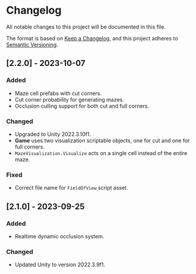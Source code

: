 # Changelog

All notable changes to this project will be documented in this file.

The format is based on [Keep a Changelog](https://keepachangelog.com/en/1.0.0/),
and this project adheres to [Semantic Versioning](https://semver.org/spec/v2.0.0.html).

## [2.2.0] - 2023-10-07

### Added

- Maze cell prefabs with cut corners.
- Cut corner probability for generating mazes.
- Occlusion culling support for both cut and full corners.

### Changed

- Upgraded to Unity 2022.3.10f1.
- **Game** uses two visualization scriptable objects, one for cut and one for full corners.
- `MazeVisualization.Visualize` acts on a single cell instead of the entire maze.

### Fixed

- Correct file name for `FieldOfView` script asset.

## [2.1.0] - 2023-09-25

### Added

- Realtime dynamic occlusion system.

### Changed

- Updated Unity to version 2022.3.9f1.
